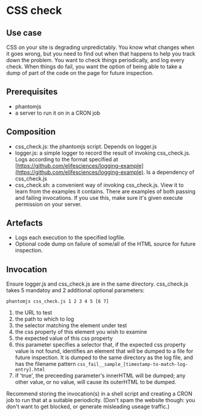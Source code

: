 # CSS check

## Use case

CSS on your site is degrading unpredictably. You know what changes when it goes wrong, but you need to find out when that happens to help you track down the problem. You want to check things periodically, and log every check. When things do fail, you want the option of being able to take a dump of part of the code on the page for future inspection.

## Prerequisites

+ phantomjs
+ a server to run it on in a CRON job

## Composition

+ css_check.js: the phantomjs script. Depends on logger.js
+ logger.js: a simple logger to record the result of invoking css_check.js. Logs according to the format specified at [https://github.com/elifesciences/logging-example](https://github.com/elifesciences/logging-example). Is a dependency of css_check.js
+ css_check.sh: a convenient way of invoking css_check.js. View it to learn from the examples it contains. There are examples of both passing and failing invocations. If you use this, make sure it's given execute permission on your server.

## Artefacts

+ Logs each execution to the specified logfile.
+ Optional code dump on failure of some/all of the HTML source for future inspection.

## Invocation

Ensure logger.js and css_check.js are in the same directory. css_check.js takes 5 mandatoy and 2 additional optional parameters:

```phantomjs css_check.js 1 2 3 4 5 [6 7]```

1. the URL to test
1. the path to which to log
1. the selector matching the element under test
1. the css property of this element you wish to examine
1. the expected value of this css property
1. this parameter specifies a selector that, if the expected css property value is not found, identifies an element that will be dumped to a file for future inspection. It is dumped to the same directory as the log file, and has the filename pattern ```css_fail__sample_[timestamp-to-match-log-entry].html```
1. if 'true', the preceeding parameter's innerHTML will be dumped; any other value, or no value, will cause its outerHTML to be dumped.

Recommend storing the invocation(s) in a shell script and creating a CRON job to run that at a suitable periodicity. (Don't spam the website though: you don't want to get blocked, or generate misleading useage traffic.)


